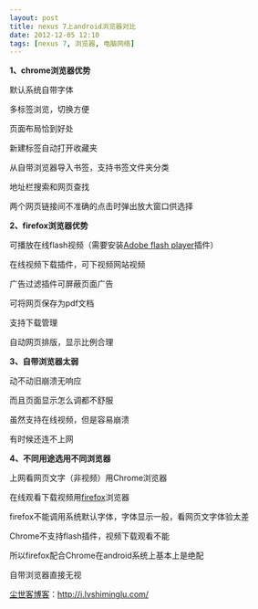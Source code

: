 ```yaml
---
layout: post
title: nexus 7上android浏览器对比
date: 2012-12-05 12:10
tags: [nexus 7, 浏览器, 电脑网络]
---
```

<strong>1、chrome浏览器优势</strong>

默认系统自带字体

多标签浏览，切换方便

页面布局恰到好处

新建标签自动打开收藏夹

从自带浏览器导入书签，支持书签文件夹分类

地址栏搜索和网页查找

两个网页链接间不准确的点击时弹出放大窗口供选择

<strong>2、firefox浏览器优势</strong>

可播放在线flash视频（需要安装<a href="http://i.lvshiminglu.com/blog/925.html">Adobe flash player</a>插件）

在线视频下载插件，可下视频网站视频

广告过滤插件可屏蔽页面广告

可将网页保存为pdf文档

支持下载管理

自动网页排版，显示比例合理

<strong>3、自带浏览器太弱</strong>

动不动旧崩溃无响应

而且页面显示怎么调都不舒服

虽然支持在线视频，但是容易崩溃

有时候还连不上网

<strong>4、不同用途选用不同浏览器</strong>

上网看网页文字（非视频）用Chrome浏览器

在线观看下载视频用<a href="http://i.lvshiminglu.com/tag/firefox">firefox</a>浏览器

firefox不能调用系统默认字体，字体显示一般，看网页文字体验太差

Chrome不支持flash插件，视频下载观看不能

所以firefox配合Chrome在android系统上基本上是绝配

自带浏览器直接无视

<a href="http://i.lvshiminglu.com/">尘世客博客</a>：<a href="http://i.lvshiminglu.com/">http://i.lvshiminglu.com/</a>

